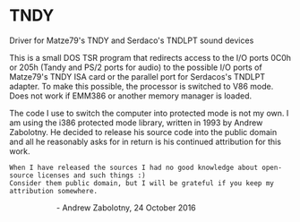 # TNDY
Driver for Matze79's TNDY and Serdaco's TNDLPT sound devices

This is a small DOS TSR program that redirects access to the I/O ports 0C0h or 205h (Tandy and PS/2 ports for audio) to the possible I/O ports of Matze79's TNDY ISA card or the parallel port for Serdacos's TNDLPT adapter.
To make this possible, the processor is switched to V86 mode. Does not work if EMM386 or another memory manager is loaded.

The code I use to switch the computer into protected mode is not my own. I am using the i386 protected mode library, written in 1993 by Andrew Zabolotny. He decided to release his source code into the public domain and all he reasonably asks for in return is his continued attribution for this work.

    When I have released the sources I had no good knowledge about open-source licenses and such things :)
    Consider them public domain, but I will be grateful if you keep my attribution somewhere.

      - Andrew Zabolotny, 24 October 2016
       
  
